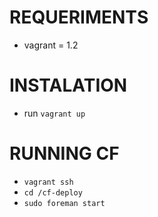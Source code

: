 REQUERIMENTS
===========

* vagrant = 1.2

INSTALATION
===========

* run `vagrant up`

RUNNING CF
===========
* `vagrant ssh`
* `cd /cf-deploy`
* `sudo foreman start`
